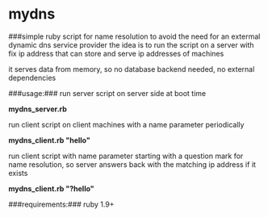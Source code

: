 # mydns

###simple ruby script for name resolution to avoid the need for an extermal dynamic dns service provider
the idea is to run the script on a server with fix ip address that can store and serve ip addresses of machines

it serves data from memory, so no database backend needed, no external dependencies

###usage:###
run server script on server side at boot time

**mydns_server.rb**

run client script on client machines with a name parameter periodically

**mydns_client.rb "hello"**

run client script with name parameter starting with a question mark for name resolution, so server answers back with the matching ip address if it exists

**mydns_client.rb "?hello"**

###requirements:###
ruby 1.9+
